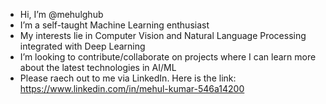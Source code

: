 -  Hi, I’m @mehulghub
-  I’m a self-taught Machine Learning enthusiast
-  My interests lie in Computer Vision and Natural Language Processing integrated with Deep Learning
-  I’m looking to contribute/collaborate on projects where I can learn more about the latest technologies in AI/ML
-  Please raech out to me via LinkedIn. Here is the link: https://www.linkedin.com/in/mehul-kumar-546a14200

<!---
mehulghub/mehulghub is a ✨ special ✨ repository because its `README.md` (this file) appears on your GitHub profile.
You can click the Preview link to take a look at your changes.
--->
